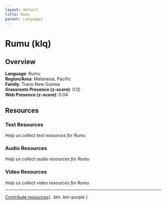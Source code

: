 ```yaml
---
layout: default
title: Rumu
parent: Languages
---
```


# Rumu (klq)

## Overview

**Language**: Rumu  
**Region/Area**: Melanesia, Pacific  
**Family**: Trans-New Guinea  
**Grassroots Presence (z-score)**: 0.12  
**Web Presence (z-score)**: 0.04  

## Resources

### Text Resources
*Help us collect text resources for Rumu*

### Audio Resources
*Help us collect audio resources for Rumu*

### Video Resources
*Help us collect video resources for Rumu*

---

[Contribute resources](https://forms.office.com/e/1SfLJx3u1r){: .btn .btn-purple }

